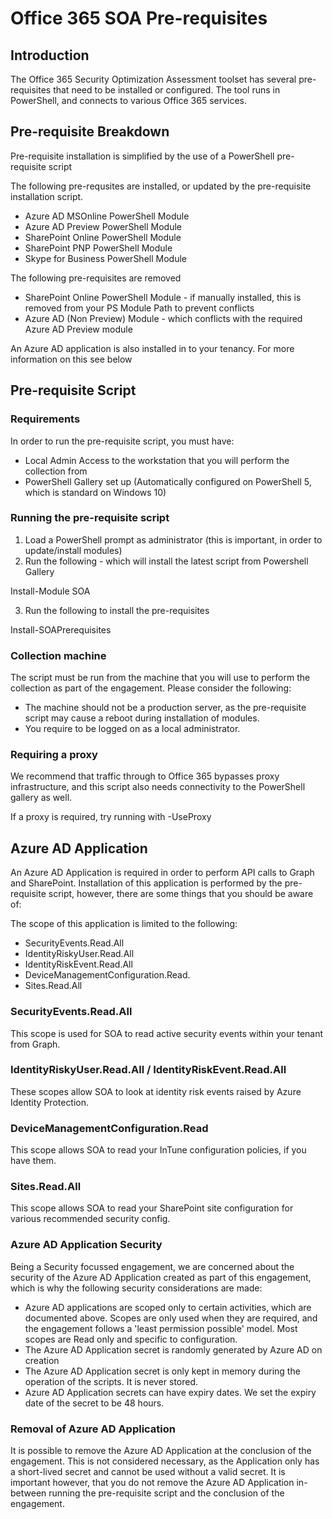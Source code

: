 # Office 365 SOA Pre-requisites

## Introduction

The Office 365 Security Optimization Assessment toolset has several pre-requisites that need to be installed or configured. The tool runs in PowerShell, and connects to various Office 365 services.

## Pre-requisite Breakdown

Pre-requisite installation is simplified by the use of a PowerShell pre-requisite script

The following pre-requsites are installed, or updated by the pre-requisite installation script.
* Azure AD MSOnline PowerShell Module
* Azure AD Preview PowerShell Module
* SharePoint Online PowerShell Module
* SharePoint PNP PowerShell Module
* Skype for Business PowerShell Module

The following pre-requisites are removed
* SharePoint Online PowerShell Module - if manually installed, this is removed from your PS Module Path to prevent conflicts
* Azure AD (Non Preview) Module - which conflicts with the required Azure AD Preview module

An Azure AD application is also installed in to your tenancy. For more information on this see below

## Pre-requisite Script

### Requirements

In order to run the pre-requisite script, you must have:
* Local Admin Access to the workstation that you will perform the collection from
* PowerShell Gallery set up (Automatically configured on PowerShell 5, which is standard on Windows 10)

### Running the pre-requisite script

1. Load a PowerShell prompt as administrator (this is important, in order to update/install modules)
2. Run the following - which will install the latest script from Powershell Gallery

Install-Module SOA

3. Run the following to install the pre-requisites

Install-SOAPrerequisites

### Collection machine

The script must be run from the machine that you will use to perform the collection as part of the engagement. Please consider the following:
* The machine should not be a production server, as the pre-requisite script may cause a reboot during installation of modules.
* You require to be logged on as a local administrator.

### Requiring a proxy

We recommend that traffic through to Office 365 bypasses proxy infrastructure, and this script also needs connectivity to the PowerShell gallery as well.

If a proxy is required, try running with -UseProxy

## Azure AD Application

An Azure AD Application is required in order to perform API calls to Graph and SharePoint. Installation of this application is performed by the pre-requisite script, however, there are some things that you should be aware of:

The scope of this application is limited to the following:
* SecurityEvents.Read.All
* IdentityRiskyUser.Read.All
* IdentityRiskEvent.Read.All
* DeviceManagementConfiguration.Read.
* Sites.Read.All

### SecurityEvents.Read.All
This scope is used for SOA to read active security events within your tenant from Graph.

### IdentityRiskyUser.Read.All / IdentityRiskEvent.Read.All
These scopes allow SOA to look at identity risk events raised by Azure Identity Protection.

### DeviceManagementConfiguration.Read
This scope allows SOA to read your InTune configuration policies, if you have them.

### Sites.Read.All
This scope allows SOA to read your SharePoint site configuration for various recommended security config.

### Azure AD Application Security

Being a Security focussed engagement, we are concerned about the security of the Azure AD Application created as part of this engagement, which is why the following security considerations are made:
* Azure AD applications are scoped only to certain activities, which are documented above. Scopes are only used when they are required, and the engagement follows a 'least permission possible' model. Most scopes are Read only and specific to configuration.
* The Azure AD Application secret is randomly generated by Azure AD on creation
* The Azure AD Application secret is only kept in memory during the operation of the scripts. It is never stored.
* Azure AD Application secrets can have expiry dates. We set the expiry date of the secret to be 48 hours.

### Removal of Azure AD Application

It is possible to remove the Azure AD Application at the conclusion of the engagement. This is not considered necessary, as the Application only has a short-lived secret and cannot be used without a valid secret. It is important however, that you do not remove the Azure AD Application in-between running the pre-requisite script and the conclusion of the engagement. 

